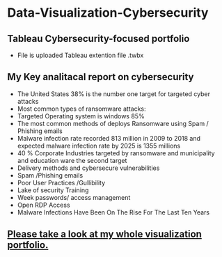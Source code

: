 # Data-Visualization-Cybersecurity
## Tableau Cybersecurity-focused portfolio
  - File is uploaded Tableau extention file .twbx
## My Key analitacal report on cybersecurity
- The United States 38%  is the number one target for targeted cyber attacks
- Most common types of ransomware attacks:
- Targeted Operating system is windows 85%
- The most common methods of deploys Ransomware using Spam / Phishing emails 
- Malware infection rate recorded 813 million in 2009 to 2018 and expected malware infection rate by 2025 is 1355 millions 
- 40 % Corporate Industries targeted by ransomware and municipality and education ware the second target   
- Delivery methods and cybersecure vulnerabilities 
- Spam /Phishing emails 
- Poor User Practices /Gullibility 
- Lake of security Training 
- Week passwords/ access management 
- Open RDP Access  
- Malware Infections Have Been On The Rise For The Last Ten Years

## [Please take a look at my whole visualization portfolio.](https://public.tableau.com/views/CyberSecurity_16398834144030/Final?:language=en-US&:display_count=n&:origin=viz_share_link)


